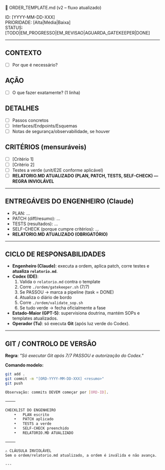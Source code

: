 📑 ORDER_TEMPLATE.md (v2 – fluxo atualizado)

ID: [YYYY-MM-DD-XXX]  
PRIORIDADE: [Alta|Média|Baixa]  
STATUS: [TODO|EM_PROGRESSO|EM_REVISAO|AGUARDA_GATEKEEPER|DONE]  

---

## CONTEXTO
- [ ] Por que é necessário?

## AÇÃO
- [ ] O que fazer exatamente? (1 linha)

## DETALHES
- [ ] Passos concretos
- [ ] Interfaces/Endpoints/Esquemas
- [ ] Notas de segurança/observabilidade, se houver

## CRITÉRIOS (mensuráveis)
- [ ] [Critério 1]
- [ ] [Critério 2]
- [ ] Testes a verde (unit/E2E conforme aplicável)
- [ ] **RELATORIO.MD ATUALIZADO (PLAN, PATCH, TESTS, SELF-CHECK) — REGRA INVIOLÁVEL**

---

## ENTREGÁVEIS DO ENGENHEIRO (Claude)
- PLAN: …
- PATCH (diff/resumo): …
- TESTS (resultados): …
- SELF-CHECK (porque cumpre critérios): …
- **RELATORIO.MD ATUALIZADO (OBRIGATÓRIO)**

---

## CICLO DE RESPONSABILIDADES
- **Engenheiro (Claude)**: executa a ordem, aplica patch, corre testes e **atualiza `relatorio.md`**.  
- **Codex (IDE)**:  
  1. Valida o `relatorio.md` contra o template  
  2. Corre `./ordem/gatekeeper.sh` (7/7)  
  3. Se PASSOU → marca a pipeline (task = DONE)  
  4. Atualiza o diário de bordo  
  5. Corre `./ordem/validate_sop.sh`  
  6. Se tudo verde → fecha oficialmente a fase  
- **Estado-Maior (GPT-5)**: supervisiona doutrina, mantém SOPs e templates atualizados.  
- **Operador (Tu)**: só executa **Git** (após luz verde do Codex).

---

## GIT / CONTROLO DE VERSÃO
**Regra**: _"Só executar Git após 7/7 PASSOU e autorização do Codex."_  

**Comando modelo:**
```bash
git add .
git commit -m "[ORD-YYYY-MM-DD-XXX] <resumo>"
git push

Observação: commits DEVEM começar por [ORD-ID].

⸻

CHECKLIST DO ENGENHEIRO
	•	PLAN escrito
	•	PATCH aplicado
	•	TESTS a verde
	•	SELF-CHECK preenchido
	•	RELATORIO.MD ATUALIZADO

⸻

⚠️ CLÁUSULA INVIOLÁVEL
Sem o ordem/relatorio.md atualizado, a ordem é inválida e não avança.

---
